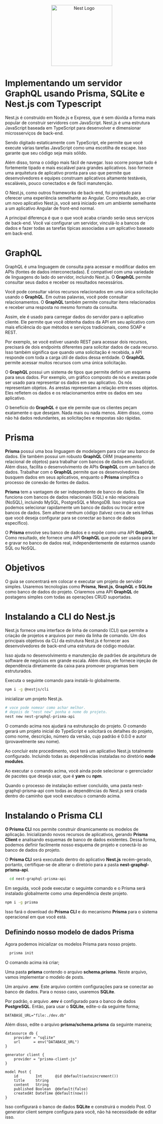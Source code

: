 <p align="center">
  <a href="http://nestjs.com/" target="blank"><img src="https://nestjs.com/img/logo-small.svg" width="200" alt="Nest Logo" /></a>
</p>

[circleci-image]: https://img.shields.io/circleci/build/github/nestjs/nest/master?token=abc123def456
[circleci-url]: https://circleci.com/gh/nestjs/nest


# Implementando um servidor GraphQL usando Prisma, SQLite e Nest.js com Typescript

Nest.js é construído em Node.js e Express, que é sem dúvida a forma mais popular de construir servidores com JavaScript. Nest.js é uma estrutura JavaScript baseada em TypeScript para desenvolver e dimensionar microsserviços de back-end.

Sendo digitado estaticamente com TypeScript, ele permite que você execute várias tarefas JavaScript como uma escotilha de escape. Isso garante que seu código seja mais sólido.

Além disso, torna o código mais fácil de navegar. Isso ocorre porque tudo é fortemente tipado e mais escalável para grandes aplicativos. Isso fornece uma arquitetura de aplicativo pronta para uso que permite que desenvolvedores e equipes construam aplicativos altamente testáveis, escaláveis, pouco conectados e de fácil manutenção.

O Nest.js, como outros frameworks de back-end, foi projetado para oferecer uma experiência semelhante ao Angular. Como resultado, ao criar um novo aplicativo Nest.js, você será iniciado em um ambiente semelhante a um aplicativo Angular de front-end normal.

A principal diferença é que o que você acaba criando serão seus serviços de back-end. Você vai configurar um servidor, vinculá-lo a bancos de dados e fazer todas as tarefas típicas associadas a um aplicativo baseado em back-end.

# GraphQL

GraphQL é uma linguagem de consulta para acessar e modificar dados em APIs (fontes de dados interconectadas). É compatível com uma variedade de linguagens do lado do servidor, incluindo Next.js. O **GraphQL** permite consultar seus dados e receber os resultados necessários.

Você pode consultar vários recursos relacionados em uma única solicitação usando o **GraphQL**. Em outras palavras, você pode consultar relacionamentos. O **GraphQL** também permite consultar itens relacionados e receber uma resposta no mesmo formato da consulta.

Assim, ele é usado para carregar dados do servidor para o aplicativo cliente. Ele permite que você obtenha dados da API em seu aplicativo com mais eficiência do que métodos e serviços tradicionais, como SOAP e REST.

Por exemplo, se você estiver usando REST para acessar dois recursos, precisará de dois endpoints diferentes para solicitar dados de cada recurso. Isso também significa que quando uma solicitação é recebida, a API responde com toda a carga útil de dados dessa entidade. O **GraphQL** permite acessar muitos recursos com uma única solicitação.

O **GraphQL** possui um sistema de tipos que permite definir um esquema para seus dados. Por exemplo, um gráfico composto de nós e arestas pode ser usado para representar os dados em seu aplicativo. Os nós representam objetos. As arestas representam a relação entre esses objetos. Eles refletem os dados e os relacionamentos entre os dados em seu aplicativo.

O benefício do **GraphQL** é que ele permite que os clientes peçam exatamente o que desejam. Nada mais ou nada menos. Além disso, como não há dados redundantes, as solicitações e respostas são rápidas.

# Prisma

**Prisma** possui uma boa linguagem de modelagem para criar seu banco de dados. Ele também possui um robusto **GraphQL** ORM (mapeamento relacional de objetos) para trabalhar com bancos de dados em JavaScript. Além disso, facilita o desenvolvimento de APIs **GraphQL** com um banco de dados. Trabalhar com o **GraphQL** permite que os desenvolvedores busquem dados em seus aplicativos, enquanto o **Prisma** simplifica o processo de conexão de fontes de dados.

**Prisma** tem a vantagem de ser independente de banco de dados. Ele funciona com bancos de dados relacionais (SQL) e não relacionais (NoSQL), incluindo MySQL, PostgreSQL e MongoDB. Isso implica que podemos selecionar rapidamente um banco de dados ou trocar entre bancos de dados. Sem alterar nenhum código (talvez cerca de seis linhas que você deseja configurar para se conectar ao banco de dados específico).

O **Prisma** envolve seu banco de dados e o expõe como uma API **GraphQL**. Como resultado, ele fornece uma API **GraphQL** que pode ser usada para ler e gravar no banco de dados real, independentemente de estarmos usando SQL ou NoSQL.

# Objetivos

O guia se concentrará em colocar e executar um projeto de servidor simples. Usaremos tecnologias como **Prisma**, **Nest.js**, **GraphQL** e **SQLite** como banco de dados do projeto. Criaremos uma API **GraphQL** de postagens simples com todas as operações CRUD suportadas.

# Instalando a CLI do Nest.js

Nest.js fornece uma interface de linha de comando (CLI) que permite a criação de projetos e arquivos por meio da linha de comando. Um dos principais objetivos da CLI da estrutura Nest.js é fornecer aos desenvolvedores de back-end uma estrutura de código modular.

Isso ajuda no desenvolvimento e manutenção de padrões de arquitetura de software de negócios em grande escala. Além disso, ele fornece injeção de dependência diretamente da caixa para promover programas bem estruturados.

Executa o seguinte comando para instalá-lo globalmente.

```bash
npm i -g @nestjs/cli
```

inicializar um projeto Nest.js.

```bash
# voce pode nomear como achar melhor.
# depois de "nest new" ponha o nome do projeto.
nest new nest-graphql-prisma-api
```

O comando acima nos ajudará na estruturação do projeto. O comando gerará um projeto inicial do TypeScript e solicitará os detalhes do projeto, como nome, descrição, número da versão, cujo padrão é 0.0.0 e autor (provavelmente seu nome).

Ao concluir este procedimento, você terá um aplicativo Nest.js totalmente configurado. Incluindo todas as dependências instaladas no diretório **node modules**.

Ao executar o comando acima, você ainda pode selecionar o gerenciador de pacotes que deseja usar, que é **yarn** ou **npm**.

Quando o processo de instalação estiver concluído, uma pasta nest-graphql-prisma-api com todas as dependências do Nest.js será criada dentro do caminho que você executou o comando acima.

# Instalando o Prisma CLI

**O Prisma CLI** nos permite construir dinamicamente os modelos de aplicação. Inicializando novos recursos de aplicativos, gerando **Prisma Client** e analisando esquemas de banco de dados existentes. Dessa forma, podemos definir facilmente nosso esquema de projeto e conectá-lo ao banco de dados do projeto.

O **Prisma CLI** será executado dentro do aplicativo **Nest.js** recém-gerado, portanto, certifique-se de alterar o diretório para a pasta **nest-graphql-prisma-api**.

```bash
  cd nest-graphql-prisma-api
```

Em seguida, você pode executar o seguinte comando e o Prisma será instalado globalmente como uma dependência deste projeto.

```bash
npm i -g prisma
```

Isso fará o download do **Prisma CLI** e do mecanismo **Prisma** para o sistema operacional em que você está.

## Definindo nosso modelo de dados Prisma

Agora podemos inicializar os modelos Prisma para nosso projeto.
  
```bash
  prisma init
```
O comando acima irá criar;

Uma pasta **prisma** contendo o arquivo **schema.prisma**. Neste arquivo, vamos implementar o modelo de posts.

Um arquivo **.env**. Este arquivo contém configurações para se conectar ao banco de dados. Para o nosso caso, usaremos **SQLite**.

Por padrão, o arquivo **.env** é configurado para o banco de dados **PostgreSQL**. Então, para usar o **SQLite**, edite-o da seguinte forma;

```env
DATABASE_URL="file:./dev.db"
```

Além disso, edite o arquivo **prisma/schema.prisma** da seguinte maneira;

```prisma
datasource db {
    provider = "sqlite"
    url      = env("DATABASE_URL")
}

generator client {
    provider = "prisma-client-js"
}

model Post {
    id        Int      @id @default(autoincrement())
    title     String
    content   String
    published Boolean  @default(false)
    createdAt DateTime @default(now())
}
```

Isso configurará o banco de dados **SQLite** e construirá o modelo Post. O generator client sempre configura para você, não há necessidade de editar isso.
